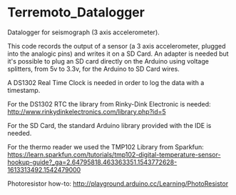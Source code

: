 # Terremoto_Datalogger
Datalogger for seismograph (3 axis accelerometer).

This code records the output of a sensor (a 3 axis accelerometer, plugged into the analogic pins) and writes it on a SD Card. An adapter is needed but it's possible to plug an SD card directly on the Arduino using voltage splitters, from 5v to 3.3v, for the Arduino to SD Card wires.

A DS1302 Real Time Clock is needed in order to log the data with a timestamp.

For the DS1302 RTC the library from Rinky-Dink Electronic is needed:
http://www.rinkydinkelectronics.com/library.php?id=5

For the SD Card, the standard Arduino library provided with the IDE is needed.

For the thermo reader we used the TMP102 Library from Sparkfun:
https://learn.sparkfun.com/tutorials/tmp102-digital-temperature-sensor-hookup-guide?_ga=2.64795818.463363351.1543772628-1613313492.1542479000

Photoresistor how-to:
http://playground.arduino.cc/Learning/PhotoResistor
